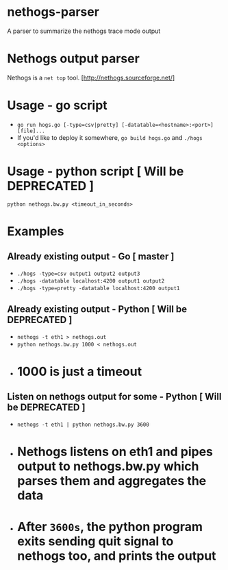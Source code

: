 # nethogs-parser

A parser to summarize the nethogs trace mode output

# Nethogs output parser

Nethogs is a `net top` tool. [http://nethogs.sourceforge.net/]

# Usage - go script

+ `go run hogs.go [-type=csv|pretty] [-datatable=<hostname>:<port>] [file]...`
+ If you'd like to deploy it somewhere, `go build hogs.go` and `./hogs <options>`

# Usage - python script [ Will be DEPRECATED ]

`python nethogs.bw.py <timeout_in_seconds>`

# Examples

## Already existing output - Go [ master ]

+ `./hogs -type=csv output1 output2 output3`
+ `./hogs -datatable localhost:4200 output1 output2`
+ `./hogs -type=pretty -datatable localhost:4200 output1`

## Already existing output - Python [ Will be DEPRECATED ]

+ `nethogs -t eth1 > nethogs.out`
+ `python nethogs.bw.py 1000 < nethogs.out`
+ # 1000 is just a timeout

## Listen on nethogs output for some <timeout>  - Python [ Will be DEPRECATED ]

+ `nethogs -t eth1 | python nethogs.bw.py 3600`
+ # Nethogs listens on eth1 and pipes output to nethogs.bw.py which parses them and aggregates the data
+ # After `3600s`, the python program exits sending quit signal to nethogs too, and prints the output
